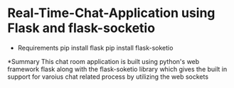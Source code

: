 # Real-Time-Chat-Application using Flask and flask-socketio
* Requirements
  pip install flask
  pip install flask-soketio
  
 *Summary
    This chat room application is built using python's web framework flask along with the flask-soketio library which gives the built in support for varoius chat related process by utilizing the web sockets
    
